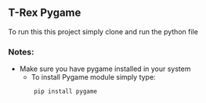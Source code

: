 ## T-Rex Pygame
To run this this project simply clone and run the python file

### Notes:
- Make sure you have pygame installed in your system
    - To install Pygame module simply type:
    ```
        pip install pygame
    ```